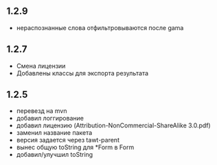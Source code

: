 1.2.9
--
- нераспознанные слова отфильтровываются после gama

1.2.7
-----------------------------
- Смена лицензии
- Добавлены классы для экспорта результата

1.2.5
------------------------------
- перевезд на mvn
- добавил логгирование
- добавил лицензию (Attribution-NonCommercial-ShareAlike 3.0.pdf)
- заменил название пакета
- версия задается через tawt-parent
- вынес общую toString для *Form в Form
- добавил/улучшил toString